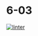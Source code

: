 # 6-03
[![linter](https://github.com/<Daniel-Pawelko>/6-03/workflows/linter/badge.svg)](https://github.com/marketplace/actions/super-linter)
